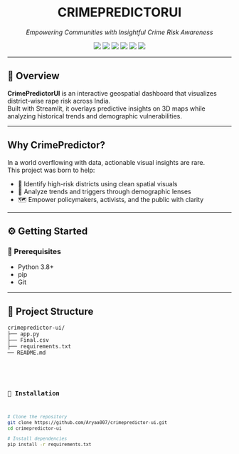 <h1 align="center">CRIMEPREDICTORUI</h1>
<p align="center"><em>Empowering Communities with Insightful Crime Risk Awareness</em></p>




<p align="center">
  <img src="https://img.shields.io/badge/Streamlit-F44336?style=for-the-badge&logo=streamlit&logoColor=white"/>
  <img src="https://img.shields.io/badge/Pandas-150458?style=for-the-badge&logo=pandas&logoColor=white"/>
  <img src="https://img.shields.io/badge/NumPy-013243?style=for-the-badge&logo=numpy&logoColor=white"/>
  <img src="https://img.shields.io/badge/Python-3776AB?style=for-the-badge&logo=python&logoColor=white"/>
  <img src="https://img.shields.io/badge/Pydeck-3F4F75?style=for-the-badge&logo=deck&logoColor=white"/>
  <img src="https://img.shields.io/badge/Matplotlib-2C5FAA?style=for-the-badge&logo=matplotlib&logoColor=white"/>
</p>

---

## 📖 Overview

**CrimePredictorUI** is an interactive geospatial dashboard that visualizes district-wise rape risk across India.  
Built with Streamlit, it overlays predictive insights on 3D maps while analyzing historical trends and demographic vulnerabilities.

---

## Why CrimePredictor?

In a world overflowing with data, actionable visual insights are rare.  
This project was born to help:

- 🚨 Identify high-risk districts using clean spatial visuals  
- 🧠 Analyze trends and triggers through demographic lenses  
- 🗺️ Empower policymakers, activists, and the public with clarity

---

## ⚙️ Getting Started

### 🧰 Prerequisites

- Python 3.8+
- pip
- Git

---
<div class="section">
    <h2>📁 Project Structure</h2>
    <pre><code>crimepredictor-ui/
├── app.py
├── Final.csv
├── requirements.txt
── README.md
  </div>


### 💾 Installation

```bash
# Clone the repository
git clone https://github.com/Aryaa007/crimepredictor-ui.git
cd crimepredictor-ui

# Install dependencies
pip install -r requirements.txt
